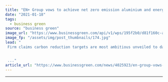 ```yaml
---
title: "EN+ Group vows to achieve net zero emission aluminium and energy production by 2050"
date: "2021-01-18"
tags: 
  - business green
source: "business green"
image_url: "https://www.businessgreen.com/api/v1/wps/195f2b0/d81f160c-a928-45a0-9850-c9e4caa5f5a8/7/aluminium-350x250-185x114.jpg"
image_fp: "/assets/img/post_thumbnails/174.jpg"
lead: "
 Firm claims carbon reduction targets are most ambitious unveiled to date in hugely energy-intensive aluminum sector


 ..."
article_url: "https://www.businessgreen.com/news/4025923/en-group-vows-achieve-net-zero-emission-aluminium-energy-production-2050"
---
```


---
